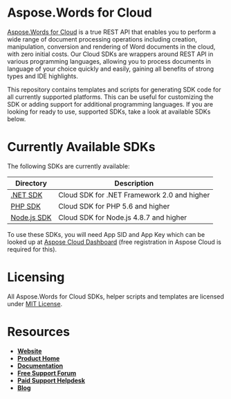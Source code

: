 # Aspose.Words for Cloud
[Aspose.Words for Cloud](https://products.aspose.cloud/words/cloud) is a true REST API that enables you to perform a wide range of document processing operations including creation, manipulation, conversion and rendering of Word documents in the cloud, with zero initial costs. Our Cloud SDKs are wrappers around REST API in various programming languages, allowing you to process documents in language of your choice quickly and easily, gaining all benefits of strong types and IDE highlights. 

This repository contains templates and scripts for generating SDK code for all currently supported platforms. This can be useful for customizing the SDK or adding support for additional programming languages. If you are looking for ready to use, supported SDKs, take a look at available SDKs below.

# Currently Available SDKs

The following SDKs are currently available:

Directory | Description
--------- | -----------
[.NET SDK](https://github.com/aspose-words-cloud/aspose-words-cloud-dotnet) | Cloud SDK for .NET Framework 2.0 and higher
[PHP SDK](https://github.com/aspose-words-cloud/aspose-words-cloud-php) | Cloud SDK for PHP 5.6 and higher
[Node.js SDK](https://github.com/aspose-words-cloud/aspose-words-cloud-node) | Cloud SDK for Node.js 4.8.7 and higher

To use these SDKs, you will need App SID and App Key which can be looked up at [Aspose Cloud Dashboard](https://dashboard.aspose.cloud/#/apps) (free registration in Aspose Cloud is required for this).

# Licensing
All Aspose.Words for Cloud SDKs, helper scripts and templates are licensed under [MIT License](LICENSE).

# Resources
+ [**Website**](https://www.aspose.cloud)
+ [**Product Home**](https://products.aspose.cloud/words/cloud)
+ [**Documentation**](https://docs.aspose.cloud/display/wordscloud/Home)
+ [**Free Support Forum**](https://forum.aspose.cloud/c/words)
+ [**Paid Support Helpdesk**](https://helpdesk.aspose.cloud/)
+ [**Blog**](https://blog.aspose.cloud/category/aspose-products/aspose-words-product-family/)
